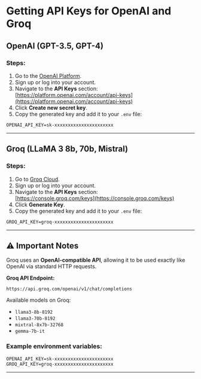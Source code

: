 # Getting API Keys for OpenAI and Groq

## OpenAI (GPT-3.5, GPT-4)

### Steps:
1. Go to the [OpenAI Platform](https://platform.openai.com/).
2. Sign up or log into your account.
3. Navigate to the **API Keys** section:  
   [https://platform.openai.com/account/api-keys](https://platform.openai.com/account/api-keys)
4. Click **Create new secret key**.
5. Copy the generated key and add it to your `.env` file:

```
OPENAI_API_KEY=sk-xxxxxxxxxxxxxxxxxxxxxx
```

---

## Groq (LLaMA 3 8b, 70b, Mistral)

### Steps:
1. Go to [Groq Cloud](https://console.groq.com/).
2. Sign up or log into your account.
3. Navigate to the **API Keys** section:  
   [https://console.groq.com/keys](https://console.groq.com/keys)
4. Click **Generate Key**.
5. Copy the generated key and add it to your `.env` file:

```
GROQ_API_KEY=groq-xxxxxxxxxxxxxxxxxxxxxx
```

---

## ⚠ Important Notes

Groq uses an **OpenAI-compatible API**, allowing it to be used exactly like OpenAI via standard HTTP requests.

**Groq API Endpoint:**

```
https://api.groq.com/openai/v1/chat/completions
```

Available models on Groq:
- `llama3-8b-8192`
- `llama3-70b-8192`
- `mixtral-8x7b-32768`
- `gemma-7b-it`

### Example environment variables:

```
OPENAI_API_KEY=sk-xxxxxxxxxxxxxxxxxxxxxx
GROQ_API_KEY=groq-xxxxxxxxxxxxxxxxxxxxxx
```

---

